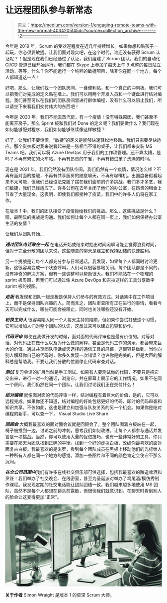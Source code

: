 # 让远程团队参与新常态

> 原文：<https://medium.com/version-1/engaging-remote-teams-with-the-new-normal-4034205f45dc?source=collection_archive---------2----------------------->

今年是 2019 年，Scrum 的受欢迎程度在近几年持续增长。如果你想和酷孩子一起玩，你必须要敏捷。让我们面对现实吧，在这个时代，谁还没有获得 Scrum 认证呢？！但是现在我们已经通过了认证，我们组建了 Scrum 团队，我们的自动化 CI/CD 管道已经开始运行，我们都在 Skype 上参加了每天上午 9 点整的每日站立活动。等等，什么？你不能运行一个纯粹的敏捷项目，除非你在同一个地方，每个人都知道这一点！

好吧，那么，让我们找一个团队房间，一叠便利贴，和一个真正的冲刺板。我们可以把我们对完成的定义贴在墙上。我们可以用两个开发人员和一个键盘进行结对编程。我们甚至可以在我们的团队房间里进行群体编程，没有什么可以阻止我们，所以请坐下来看我们交付伟大的东西吧！

今年是 2020 年，我们不能去蒸汽房，有一个疫情！没有特殊原因，我们甚至不能离开房子。那么 Sprint 板和我们对 Done 的定义呢？我们要做什么？我们现在如何能够配对程序，我们如何能够继续像这样敏捷？

好了，让我们不要惊慌，“敏捷”的定义是能够快速轻松地移动。我们只需要尽快适应。那个熨衣板对我来说看起来是一张相当不错的桌子，让我们都来安装 MS Teams 吧。我们可以将 Azure DevOps 用于我们的工作项管理。还不算太糟，是吗？不再有繁忙的火车站，不再有昂贵的午餐，不再有错过孩子洗澡的时间。

现在是 2021 年，我们仍然没有团队空间，我们仍然有一个疫情，情况怎么样？不再有面对面的接触，不再有共享厨房的随意聊天，不再有咖啡机。出国度暑假看起来不太可能，但我们已经设法克服了摆在我们面前的许多挑战。我们多才多艺，我们敏捷，我们已经适应了。许多公司在去年关闭了他们的办公室，在昂贵的租金上节省了大量现金。这表明，即使我们都接种了疫苗，我们中的许多人仍将在家工作。

在版本 1 中，我们的团队接受了疫情抛给我们的挑战。那么，这些挑战是什么？嗯，最明显的挑战是沟通。我们如何让每个人都在同一页上，我们如何保持办公室生活的友情？

让我们从团队开始…

***通过团队电话聚在一起***
在电话开始或结束时抽出时间闲聊可能会觉得浪费时间，但对于完全分散的团队来说，这些随意的聊天是建立和保持团结的快速胜利。

另一个挑战是让每个人都充分参与日常通话。我发现，如果每个人都同时讨论更新，这很容易变成一个状态呼叫，人们可以很容易地关闭。每个团队都是不同的，没有神奇的解决方案，但有一些调整可以帮助很大。我们不能站在一个物理的 sprint 板周围，但我们可以通过像 Azure DevOps 和吉拉这样的工具分享数字 sprint 板的视图。

***走板***
我发现和团队一起走板是保持人们参与的有效方式。对话集中在工作项目上，而不是保持团队兴趣的人。简而言之，团队审查所有正在进行的事情，看看今天可以完成什么，哪些可能会被阻止，同时也关注哪些还没有开始。

***轮换主持人***
很容易陷入同一个人每天主持的陷阱，但如果你尝试打破这个习惯，它可以增加人们对整个团队的认识，这反过来可以建立包容和协作。

***代码评审***
即使在我做开发的时候，面对面的代码评审也是最有价值的。对等对话、对代码正在做什么以及为什么做的解释，甚至是代码工作的演示，都会带来巨大的价值。通过共享团队电话或您选择的通信工具的屏幕，这很容易做到。当你向别人解释你自己的代码时，你多久发现一次错误？也许你是完美的，但是大声的解释总是帮助我。不要让我们分散的位置停止代码审查对话。

***测试***
复习会话的扩展当然是手工测试。如果有人要测试你的代码，不要只是把它交出来，进行一对一的通话，浏览它，并在屏幕上展示它的工作情况。如果不在同一个房间，我们仍然在同一个团队，让我们讨论我们正在交付什么！

***结对编程***
就像面对面的代码评审一样，结对编程有着巨大的价值，是的，它可以远程完成。如果你还不知道，结对编程的好处包括更好的代码、即时的代码审查和知识共享。不仅如此，这也是建立和加强与队友关系的另一个机会。如果你是结对编程的新手，可以查一下，
Visual Studio Live Share

***回顾会***
大概我最喜欢的面对面会议就是回顾会了。整个团队围着白板站在一起，椅子被推到一边，讨论之前的冲刺，思考我们如何改进。让每个人都参与通话并发言是一项挑战。当然，你可以使用大量的促进技巧，也有一些非常好的工具，你只需要在那天为团队找到正确的平衡。找到一个好的虚拟白板，改编你最喜欢的面对面复古白板。我最喜欢的是米罗，看到每个团队成员在黑板上移动他们的光标给人一种所有人都在同一个地方的感觉。添加一些图片和不同的颜色肯定会使它不那么沉闷。

***在全公司范围内***我们有许多在线社交俱乐部可供选择，包括我最喜欢的酿造啤酒和烹饪！我们举办了社交晚会、在线密室，甚至为圣诞派对举办了鸡尾酒/模仿秀制作课程。我发现定期的社交电话能让团队团结一致。我们越来越多地使用 MS 团队，虽然不是每个人都想在镜头前露脸，但很快我们就意识到，在聊天时看到别人的脸会让这变得更加“正常”。

![](img/58a9fbe69d8a74aeabcdbcbf30ff4bff.png)

**关于作者** Simon Wraight 是版本 1 的资深 Scrum 大师。